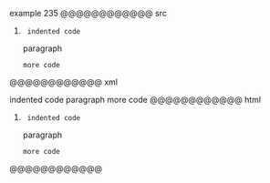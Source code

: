 example 235
@@@@@@@@@@@@ src
1.      indented code

   paragraph

       more code
@@@@@@@@@@@@ xml
<?xml version="1.0" encoding="UTF-8"?>
<!DOCTYPE document SYSTEM "CommonMark.dtd">
<document xmlns="http://commonmark.org/xml/1.0">
  <list type="ordered" start="1" delim="period" tight="false">
    <item>
      <code_block> indented code
</code_block>
      <paragraph>
        <text>paragraph</text>
      </paragraph>
      <code_block>more code
</code_block>
    </item>
  </list>
</document>
@@@@@@@@@@@@ html
<ol>
<li>
<pre><code> indented code
</code></pre>
<p>paragraph</p>
<pre><code>more code
</code></pre>
</li>
</ol>
@@@@@@@@@@@@
